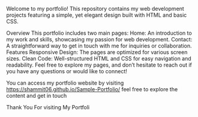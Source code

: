 Welcome to my portfolio! This repository contains my web development projects featuring a simple, yet elegant design built with HTML and basic CSS.

Overview This portfolio includes two main pages: Home: An introduction to my work and skills, showcasing my passion for web development. Contact: A straightforward way to get in touch with me for inquiries or collaboration. Features Responsive Design: The pages are optimized for various screen sizes. Clean Code: Well-structured HTML and CSS for easy navigation and readability. Feel free to explore my pages, and don’t hesitate to reach out if you have any questions or would like to connect!

You can access my portfolio website by visiting  https://shammit06.github.io/Sample-Portfolio/ feel free to explore the content and get in touch 

Thank You For visiting My Portfoli
